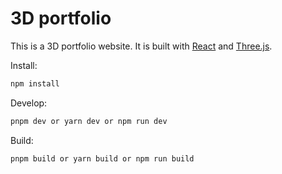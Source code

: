 # 3D portfolio

This is a 3D portfolio website. It is built with [React](https://reactjs.org/) and [Three.js](https://threejs.org/).

Install:

```bash
npm install
```

Develop:

```bash
pnpm dev or yarn dev or npm run dev
```

Build:

```bash
pnpm build or yarn build or npm run build
```
